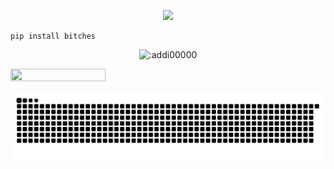 <!-- <p align=center><img width=90% src="banner.gif"></img></p> -->
<p align=center>
<a href="https://discord.com/users/703179231886049341"><img src="https://discord.c99.nl/widget/theme-4/703179231886049341.png" width=50%></a>
 </p>

```sh-session
pip install bitches
```

 

<p align="center"><img src="https://count.getloli.com/get/@:addi00000" alt=":addi00000" /></p>





 <a href="https://skillicons.dev">
    <img src="https://skillicons.dev/icons?i=rust,bash,git,md,linux,vim" width="55%" height="55%"/>
  </a>
</p>










![](https://github.com/Rdimo/Rdimo/raw/output/github-contribution-grid-snake.svg)





